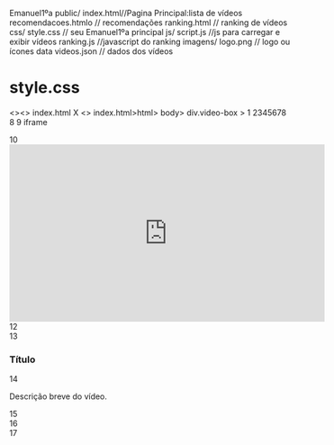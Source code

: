 Emanuel1ºa
public/
index.html//Pagina Principal:lista de vídeos
recomendacoes.htmlo // recomendações
ranking.html // ranking de vídeos
css/
style.css // seu Emanuel1ºa principal
js/
script.js //js para carregar e exibir vídeos 
ranking.js //javascript do ranking 
imagens/
logo.png // logo ou ícones
data
videos.json // dados dos vídeos
# style.css
<><> index.html X
<> index.html>html> body> div.video-box >
1
2345678 8
9
iframe
<!DOCTYPE html>
<html lang="pt-BR">
<head>
<meta charset="UTF-8">
<title>Vídeo</title>
<link rel="stylesheet" href="styles.css">
</head>
<body>
10
<div class="video-box">
<iframe width="560" height="315" src="https://www.youtube.com/embed/kNJPal0N82E"
11
frameborder="0" allowfullscreen></iframe>
12
<div class="info">
13
<h3>Título</h3>
14
<p>Descrição breve do vídeo.</p>
15
</div>
16
</div>
17
</body>
</html>